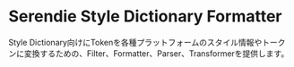 # Serendie Style Dictionary Formatter

Style Dictionary向けにTokenを各種プラットフォームのスタイル情報やトークンに変換するための、Filter、Formatter、Parser、Transformerを提供します。
